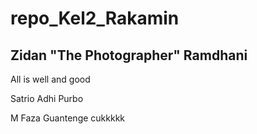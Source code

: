 # repo_Kel2_Rakamin

## Zidan "The Photographer" Ramdhani

All is well and good

Satrio Adhi Purbo

M Faza Guantenge cukkkkk
